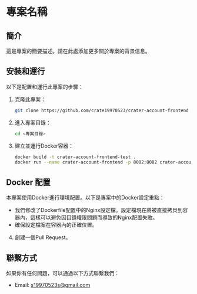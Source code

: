 # 專案名稱

## 簡介
這是專案的簡要描述。請在此處添加更多關於專案的背景信息。

## 安裝和運行
以下是配置和運行此專案的步驟：

1. 克隆此專案：
    ```sh
    git clone https://github.com/crate19970523/crater-account-frontend
    ```
2. 進入專案目錄：
    ```sh
    cd <專案目錄>
    ```
3. 建立並運行Docker容器：
    ```sh
    docker build -t crater-account-frontend-test .
    docker run --name crater-account-frontend -p 8082:8082 crater-account-frontend-test 
    ```

## Docker 配置
本專案使用Docker進行環境配置。以下是專案中的Docker設定重點：

- 我們修改了Dockerfile配置中的Nginx設定檔。設定檔現在將被直接拷貝到容器內，這樣可以避免因目錄權限問題而導致的Nginx配置失敗。
- 確保設定檔案在容器內的正確位置。

4. 創建一個Pull Request。

## 聯繫方式
如果你有任何問題，可以通過以下方式聯繫我們：

- Email: [s19970523s@gmail.com](mailto:s19970523s@gmail.com)
